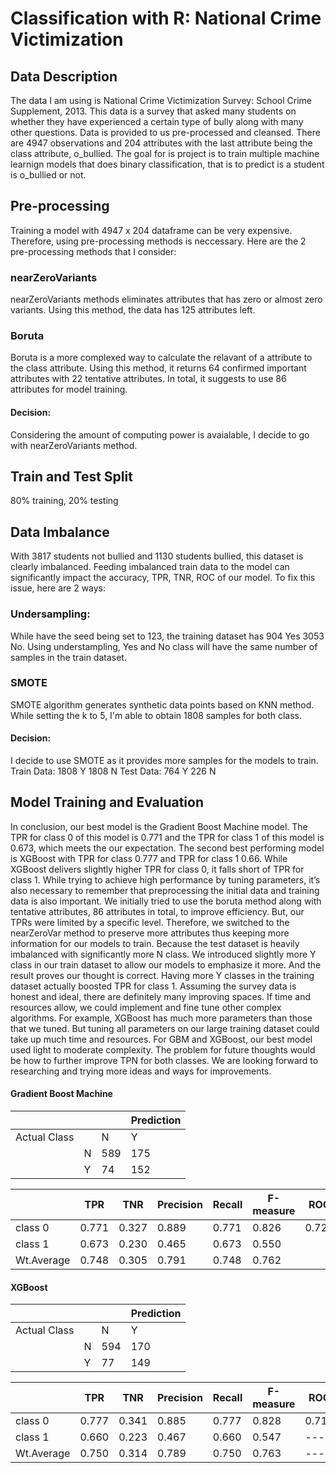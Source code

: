 # Classification with R: National Crime Victimization 

## Data Description
The data I am using is National Crime Victimization Survey: School Crime Supplement, 2013. This data is a survey that 
asked many students on whether they have experienced a certain type of bully along with many other questions.
Data is provided to us pre-processed and cleansed. 
There are 4947 observations and 204 attributes with the last attribute being the class attribute, o_bullied.
The goal for is project is to train multiple machine learnign models that does binary classification, that is to predict is a student is o_bullied or not.

## Pre-processing
Training a model with 4947 x 204 dataframe can be very expensive. Therefore, using pre-processing methods is neccessary. Here are the 2 pre-processing methods that I consider:

### nearZeroVariants
nearZeroVariants methods eliminates attributes that has zero or almost zero variants. Using this method, the data has 125 attributes left.
### Boruta
Boruta is a more complexed way to calculate the relavant of a attribute to the class attribute. Using this method, it returns 64 confirmed important attributes with 22 tentative attributes. In total, it suggests to use 86 attributes for model training.

#### Decision:
Considering the amount of computing power is avaialable, I decide to go with nearZeroVariants method.

## Train and Test Split 
80% training, 20% testing

## Data Imbalance
With 3817 students not bullied and 1130 students bullied, this dataset is clearly imbalanced. Feeding imbalanced train data to the model can significantly impact the accuracy, TPR, TNR, ROC of our model. To fix this issue, here are 2 ways:

### Undersampling:
While have the seed being set to 123, the training dataset has 904 Yes 3053 No. Using understampling, Yes and No class will have the same number of samples in the train dataset.

### SMOTE
SMOTE algorithm generates synthetic data points based on KNN method. While setting the k to 5, I'm able to obtain 1808 samples for both class. 

#### Decision:
I decide to use SMOTE as it provides more samples for the models to train.
Train Data: 1808 Y 1808 N
Test Data: 764 Y 226 N

## Model Training and Evaluation
In conclusion, our best model is the Gradient Boost Machine model. The TPR for class 0 of this model is 0.771 and the TPR for class 1 of this model is 0.673, which meets the our expectation. The second best performing model is XGBoost with TPR for class 0.777 and TPR for class 1 0.66. While XGBoost delivers slightly higher TPR for class 0, it falls short of TPR for class 1.
While trying to achieve high performance by tuning parameters, it’s also necessary to remember that preprocessing the initial data and training data is also important. We initially tried to use the boruta method along with tentative attributes, 86 attributes in total, to improve efficiency. But, our TPRs were limited by a specific level. Therefore, we switched to the nearZeroVar method to preserve more attributes thus keeping more information for our models to train. Because the test dataset is heavily imbalanced with significantly more N class. We introduced slightly more Y class in our train dataset to allow our models to emphasize it more. And the result proves our thought is correct. Having more Y classes in the training dataset actually boosted TPR for class 1.
Assuming the survey data is honest and ideal, there are definitely many improving spaces. If time and resources allow, we could implement and fine tune other complex algorithms. For example, XGBoost has much more parameters than those that we tuned. But tuning all parameters on our large training dataset could take up much time and resources. For GBM and XGBoost, our best model used light to moderate complexity. The problem for future thoughts would be how to further improve TPN for both classes. We are looking forward to researching and trying more ideas and ways for improvements. 

#### Gradient Boost Machine
| | | |Prediction | 
|-|-|-|-|
| Actual Class| | N | Y |
| |N | 589 | 175 | |
|  |Y| 74 | 152 | |

| | TPR | TNR | Precision | Recall | F-measure | ROC | MCC | Kappa |
|-|-|-|-|-|-|-|-|-|
| class 0 | 0.771 | 0.327 | 0.889 | 0.771 | 0.826 | 0.721 | 0.396 | 0.383 |
| class 1 | 0.673 | 0.230 | 0.465 | 0.673 | 0.550 | | | |
| Wt.Average | 0.748 | 0.305 | 0.791 | 0.748 | 0.762 | | | |

#### XGBoost
| | | |Prediction | 
|-|-|-|-|
| Actual Class| | N | Y |
| |N | 594 | 170 | |
|  |Y| 77 | 149 | |

| | TPR | TNR | Precision | Recall | F-measure | ROC | MCC | Kappa |
|-|-|-|-|-|-|-|-|-|
| class 0 | 0.777 | 0.341 | 0.885 | 0.777 | 0.828 | 0.718 | 0.392 | 0.382 |  
| class 1 | 0.660 | 0.223 | 0.467 | 0.660 | 0.547 | --- | --- | --- |
| Wt.Average | 0.750 | 0.314 | 0.789 | 0.750 | 0.763 | --- | --- | --- |

